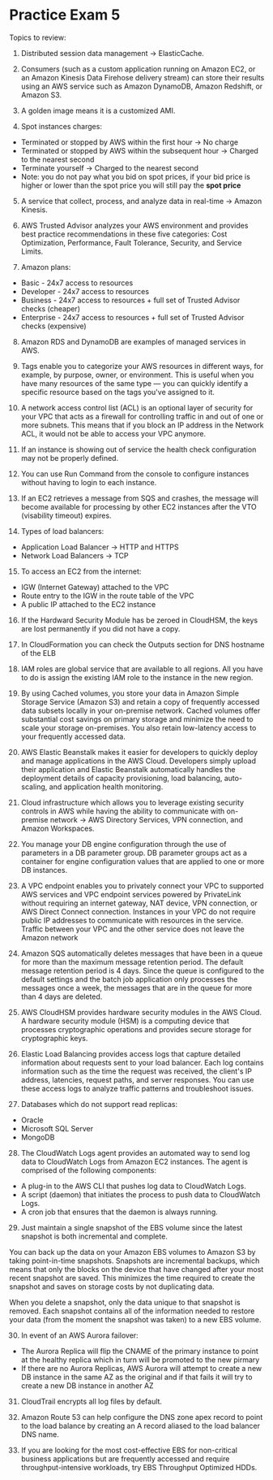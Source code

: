 # Practice Exam 5

Topics to review:

1. Distributed session data management -> ElasticCache.

2. Consumers (such as a custom application running on Amazon EC2, or an Amazon Kinesis Data Firehose delivery stream) can store their results using an AWS service such as Amazon DynamoDB, Amazon Redshift, or Amazon S3.

3. A golden image means it is a customized AMI.

4. Spot instances charges:
  * Terminated or stopped by AWS within the first hour -> No charge
  * Terminated or stopped by AWS within the subsequent hour -> Charged to the nearest second
  * Terminate yourself -> Charged to the nearest second
  * Note: you do not pay what you bid on spot prices, if your bid price is higher or lower than the spot price you will still pay the **spot price**

5. A service that collect, process, and analyze data in real-time -> Amazon Kinesis.

6. AWS Trusted Advisor analyzes your AWS environment and provides best practice recommendations in these five categories: Cost Optimization, Performance, Fault Tolerance, Security, and Service Limits.

7. Amazon plans:
  * Basic - 24x7 access to resources
  * Developer - 24x7 access to resources
  * Business - 24x7 access to resources + full set of Trusted Advisor checks (cheaper)
  * Enterprise - 24x7 access to resources + full set of Trusted Advisor checks (expensive)

8. Amazon RDS and DynamoDB are examples of managed services in AWS.

9. Tags enable you to categorize your AWS resources in different ways, for example, by purpose, owner, or environment. This is useful when you have many resources of the same type — you can quickly identify a specific resource based on the tags you've assigned to it.

10. A network access control list (ACL) is an optional layer of security for your VPC that acts as a firewall for controlling traffic in and out of one or more subnets. This means that if you block an IP address in the Network ACL, it would not be able to access your VPC anymore.

11. If an instance is showing out of service the health check configuration may not be properly defined.

12. You can use Run Command from the console to configure instances without having to login to each instance.

13. If an EC2 retrieves a message from SQS and crashes, the message will become available for processing by other EC2 instances after the VTO (visability timeout) expires.

14. Types of load balancers:
  * Application Load Balancer -> HTTP and HTTPS
  * Network Load Balancers -> TCP

15. To access an EC2 from the internet:
  * IGW (Internet Gateway) attached to the VPC
  * Route entry to the IGW in the route table of the VPC
  * A public IP attached to the EC2 instance

16. If the Hardward Security Module has be zeroed in CloudHSM, the keys are lost permanently if you did not have a copy.

17. In CloudFormation you can check the Outputs section for DNS hostname of the ELB

18. IAM roles are global service that are available to all regions. All you have to do is assign the existing IAM role to the instance in the new region.

19. By using Cached volumes, you store your data in Amazon Simple Storage Service (Amazon S3) and retain a copy of frequently accessed data subsets locally in your on-premise network. Cached volumes offer substantial cost savings on primary storage and minimize the need to scale your storage on-premises. You also retain low-latency access to your frequently accessed data.

20. AWS Elastic Beanstalk makes it easier for developers to quickly deploy and manage applications in the AWS Cloud. Developers simply upload their application and Elastic Beanstalk automatically handles the deployment details of capacity provisioning, load balancing, auto-scaling, and application health monitoring.

21. Cloud infrastructure which allows you to leverage existing security controls in AWS while having the ability to communicate with on-premise network -> AWS Directory Services, VPN connection, and Amazon Workspaces.

22. You manage your DB engine configuration through the use of parameters in a DB parameter group. DB parameter groups act as a container for engine configuration values that are applied to one or more DB instances.

23. A VPC endpoint enables you to privately connect your VPC to supported AWS services and VPC endpoint services powered by PrivateLink without requiring an internet gateway, NAT device, VPN connection, or AWS Direct Connect connection. Instances in your VPC do not require public IP addresses to communicate with resources in the service. Traffic between your VPC and the other service does not leave the Amazon network

24. Amazon SQS automatically deletes messages that have been in a queue for more than the maximum message retention period. The default message retention period is 4 days. Since the queue is configured to the default settings and the batch job application only processes the messages once a week, the messages that are in the queue for more than 4 days are deleted.

25. AWS CloudHSM provides hardware security modules in the AWS Cloud. A hardware security module (HSM) is a computing device that processes cryptographic operations and provides secure storage for cryptographic keys.

26. Elastic Load Balancing provides access logs that capture detailed information about requests sent to your load balancer. Each log contains information such as the time the request was received, the client's IP address, latencies, request paths, and server responses. You can use these access logs to analyze traffic patterns and troubleshoot issues.

27. Databases which do not support read replicas:
  * Oracle
  * Microsoft SQL Server
  * MongoDB

28. The CloudWatch Logs agent provides an automated way to send log data to CloudWatch Logs from Amazon EC2 instances. The agent is comprised of the following components:
  * A plug-in to the AWS CLI that pushes log data to CloudWatch Logs.
  * A script (daemon) that initiates the process to push data to CloudWatch Logs.
  * A cron job that ensures that the daemon is always running.

29. Just maintain a single snapshot of the EBS volume since the latest snapshot is both incremental and complete.

You can back up the data on your Amazon EBS volumes to Amazon S3 by taking point-in-time snapshots. Snapshots are incremental backups, which means that only the blocks on the device that have changed after your most recent snapshot are saved. This minimizes the time required to create the snapshot and saves on storage costs by not duplicating data.

When you delete a snapshot, only the data unique to that snapshot is removed. Each snapshot contains all of the information needed to restore your data (from the moment the snapshot was taken) to a new EBS volume.

30. In event of an AWS Aurora failover:
  * The Aurora Replica will flip the CNAME of the primary instance to point at the healthy replica which in turn will be promoted to the new pirmary
  * If there are no Aurora Replicas, AWS Aurora will attempt to create a new DB instance in the same AZ as the original and if that fails it will try to create a new DB instance in another AZ

31. CloudTrail encrypts all log files by default.

32. Amazon Route 53 can help configure the DNS zone apex record to point to the load balance by creating an A record aliased to the load balancer DNS name.

33. If you are looking for the most cost-effective EBS for non-critical business applications but are frequently accessed and require throughput-intensive workloads, try EBS Throughput Optimized HDDs.
